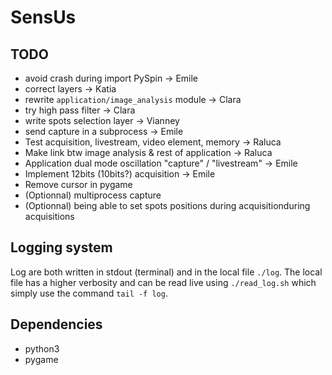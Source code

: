 # SensUs

## TODO
- avoid crash during import PySpin -> Emile
- correct layers -> Katia
- rewrite `application/image_analysis` module -> Clara
- try high pass filter -> Clara
- write spots selection layer -> Vianney
- send capture in a subprocess -> Emile
- Test acquisition, livestream, video element, memory -> Raluca
- Make link btw image analysis & rest of application -> Raluca
- Application dual mode oscillation "capture" / "livestream" -> Emile
- Implement 12bits (10bits?) acquisition -> Emile
- Remove cursor in pygame
- (Optionnal) multiprocess capture
- (Optionnal) being able to set spots positions during acquisitionduring acquisitions

## Logging system
Log are both written in stdout (terminal) and in the local file `./log`. The local file has a higher verbosity and can be read live using `./read_log.sh` which simply use the command `tail -f log`.

## Dependencies
- python3
- pygame

